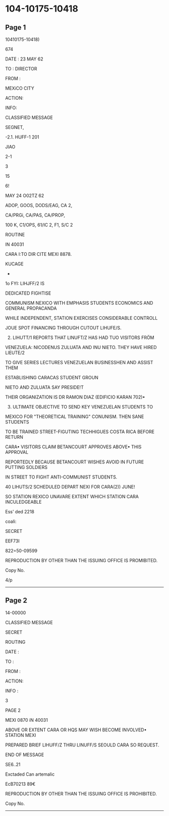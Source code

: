 # 104-10175-10418

## Page 1

10410175-10418)

674

DATE : 23 MAY 62

TO : DIRECTOR

FROM :

MEXiCO CITY

ACTION:

INFO:

CLASSIFIED MESSAGE

SEGNET,

-2.1. HUFF-1 201

JIAO

2-1

3

15

6!

MAY 24 O02TZ 62

ADOP, GOOS, DODS/EAG, CA 2,

CA/PRGi, CA/PAS, CA/PROP,

100 K, C1/OPS, 61/IC 2, F1, S/C 2

ROUTINE

IN 40031

CARA I:TO DIR CITE MEXI 8878.

KUCAGE

-

1o FYI: LIHJFF/2 IS

DEDICATED FIGHTISE

COMMUNISM NEXICO WITH EMPHASIS STUDENTS ECONOMICS AND GENERAL PROPACANDA

WHILE INDEPENDENT, STATION EXERCISES CONSIDERABLE CONTROLL

JOUE SPOT FINANCING THROUGH CUTOUT LIHUFE/S.

2. LIHUTT/1 REPORTS THAT LINUFT/Z HAS HAD TUO VISITORS FRÖM

VENEZUELA: NICODENUS ZULUATA AND INU NIETO. THEY HAVE HIRED LIEUTE/2

TO GIVE SERIES LECTURES VENEZUELAN BUSINESSHEN AND ASSIST THEM

ESTABLISHING CARACAS STUDENT GROUN

NIETO AND ZULUATA SAY PRESIDE!T

THEIR ORGANIZATION IS DR RAMON DIAZ (EDIFICIO KARAN 702)•

3. ULTIMATE OBJECTIVE TO SEND KEY VENEZUELAN STUDENTS TO

MEXICO FOR "THEORETICAL TRAINING" CONUNISM. THEN SANE STUDENTS

TO BE TRAINED STREET-FIGUTING TECHHIGUES COSTA RICA BEFORE RETURN

CARA• VISITORS CLAIM BETANCOURT APPROVES ABOVE• THIS APPROVAL

REPORTEDLY BECAUSE BETANCOURT WISHES AVOID IN FUTURE PUTTING SOLDIERS

IN STREET TO FIGHT ANTI-COMMUNIST STUDENTS.

40 LIHUTS/2 SCHEDULED DEPART NEXI FOR CARA(2)) JUNE!

SO STATION REXICO UNAVARE EXTENT WHICH STATION CARA INCULEDGEABLE

Ess' ded 2218

coali:

SECRET

EEF73I

822=50-09599

REPRODUCTION BY OTHER THAN THE ISSUING OFFICE IS PROMIBITED.

Copy No.

4/p

---

## Page 2

14-00000

CLASSIFIED MESSAGE

SECRET

ROUTING

DATE :

TO :

FROM :

ACTION:

INFO :

3

PAGE 2

MEXI 0870 iN 40031

ABOVE OR EXTENT CARA OR HQS MAY WISH BECOME INVOLVED• STATION MEXI

PREPARED BRIEF LIHUFF/Z THRU LINUFF/S SEOULD CARA SO REQUEST.

END OF MESSAGE

SE6..21

Exctaded Can artemalic

EcB70213 89€

REPRODUCTION BY OTHER THAN THE ISSUING OFFICE IS PROHIBITED.

Copy No.

---

